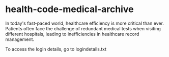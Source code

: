 # health-code-medical-archive

In today's fast-paced world, healthcare efficiency is more critical than ever. Patients often face the challenge of redundant medical tests when visiting different hospitals, leading to inefficiencies in healthcare record management.

To access the login details, go to logindetails.txt
